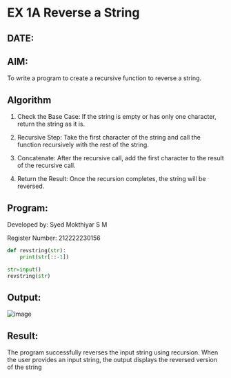# EX 1A Reverse a String
## DATE:
## AIM:
To write a program to create a recursive function to reverse a string.

## Algorithm
1. Check the Base Case: If the string is empty or has only one character, return the string as it is.

2. Recursive Step: Take the first character of the string and call the function recursively with the rest of the string.

3. Concatenate: After the recursive call, add the first character to the result of the recursive call.

4. Return the Result: Once the recursion completes, the string will be reversed.  

## Program:
Developed by: Syed Mokthiyar S M

Register Number: 212222230156

```python
def revstring(str):
    print(str[::-1])

str=input()
revstring(str)

```

## Output:
![image](https://github.com/user-attachments/assets/ca1a5f88-7fba-4857-b058-0dbba7650e3a)



## Result:
The program successfully reverses the input string using recursion. When the user provides an input string, the output displays the reversed version of the string
